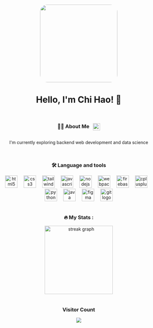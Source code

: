 <div align="center">
  <img style="border-radius:23px; height:250px;"
    src="https://media.tenor.com/gRtxXEBgHRgAAAAC/jurassic-park-french-fries.gif" />
</div>

<h1 align="center">Hello, I'm Chi Hao! 👋
</h1>

<br>

<div align="center" style="align-items:center;">
  <h3 align="center" style="display: inline-block; vertical-align: middle;">👩‍💻 About Me  
  <a href="https://www.linkedin.com/in/loochihao" target="_blank" style="vertical-align: middle;">
    <img src="https://cdn-icons-png.flaticon.com/512/174/174857.png" width="23px" alt="Chi Hao's LinkedIn">
  </a>
  </h3>
</div>

<p align="center">I'm currently exploring backend web development and data science</p>

<br>

<h3 align="center">🛠 Language and tools</h3>

<div align="center">
  <img src="https://cdn.jsdelivr.net/gh/devicons/devicon/icons/html5/html5-original.svg" height="40"
    alt="html5 logo" />
  <img width="12" />
  <img src="https://cdn.jsdelivr.net/gh/devicons/devicon/icons/css3/css3-original.svg" height="40" alt="css3 logo" />
  <img width="12" />
  <img src="https://cdn.jsdelivr.net/gh/devicons/devicon/icons/tailwindcss/tailwindcss-plain.svg" height="40"
    alt="tailwindcss logo" />
  <img width="12" />
  <img src="https://cdn.jsdelivr.net/gh/devicons/devicon/icons/javascript/javascript-original.svg" height="40"
    alt="javascript logo" />
  <img width="12" />
  <img src="https://cdn.jsdelivr.net/gh/devicons/devicon/icons/nodejs/nodejs-original.svg" height="40"
    alt="nodejs logo" />
  <img width="12" />
  <img src="https://cdn.jsdelivr.net/gh/devicons/devicon/icons/webpack/webpack-original.svg" height="40"
    alt="webpack logo" />
  <img width="12" />
  <img src="https://cdn.jsdelivr.net/gh/devicons/devicon/icons/firebase/firebase-plain.svg" height="40"
    alt="firebase logo" />
  <img width="12" />
  <img src="https://cdn.jsdelivr.net/gh/devicons/devicon/icons/cplusplus/cplusplus-original.svg" height="40"
    alt="cplusplus logo" />
  <img width="12" />
  <img src="https://cdn.jsdelivr.net/gh/devicons/devicon/icons/python/python-original.svg" height="40"
    alt="python logo" />
  <img width="12" />
  <img src="https://cdn.jsdelivr.net/gh/devicons/devicon/icons/java/java-original.svg" height="40" alt="java logo" />
  <img width="12" />
  <img src="https://cdn.jsdelivr.net/gh/devicons/devicon/icons/figma/figma-original.svg" height="40"
    alt="figma logo" />
  <img width="12" />
  <img src="https://cdn.jsdelivr.net/gh/devicons/devicon/icons/git/git-original.svg" height="40" alt="git logo" />
</div>

<br>

<h3 align="center">🔥 My Stats :</h3>

<div align="center">
  <img
    src="https://streak-stats.demolab.com?user=haocloo&locale=en&mode=daily&theme=dark&hide_border=false&border_radius=5&order=3"
    height="220" alt="streak graph" />
</div>

<br>

<h3 align="center">Visitor Count</h3>

<div align="center">
  <img src="https://profile-counter.glitch.me/haocloo/count.svg?" />
</div>